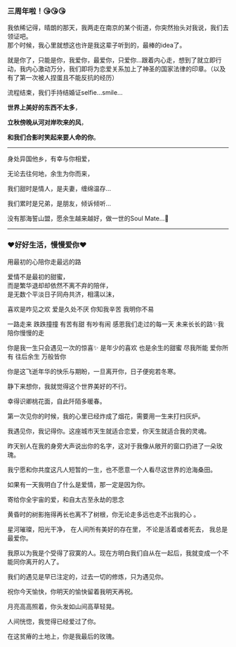 ### 三周年啦！😘😘😘

我依稀记得，晴朗的那天，我两走在南京的某个街道，你突然抬头对我说，我们去领证吧。  
那个时候，我心里就想这也许是我这辈子听到的，最棒的idea了。

就是你了，只能是你，我爱你，最爱你，只爱你...跟着内心走，想到了就立即行动，我内心激动万分，我们即将为恋爱关系加上了神圣的国家法律的印章。（以及有了第一次被人捏蛋且不能反抗的经历）

流程结束，我们手持结婚证selfie...smile...  

**世界上美好的东西不太多**，  

**立秋傍晚从河对岸吹来的风**， 
  
**和我们合影时笑起来要人命的你**。  


---
身处异国他乡，有幸与你相爱，  

无论去往何地，余生为你而来， 

我们甜时是情人，是夫妻，缠绵温存...  

我们累时是兄弟，是朋友，倾诉倾听...

没有那海誓山盟，愿余生越来越好，做一世的Soul Mate...💋  

---
### ❤️好好生活，慢慢爱你❤️

用最初的心陪你走最远的路

爱情不是最初的甜蜜，  
而是繁华退却却依然不离不弃的陪伴，  
是无数个平淡日子同舟共济，相濡以沫，  


喜欢是咋见之欢 爱是久处不厌
你知我辛苦 我明你不易

一路走来 跌跌撞撞 有苦有甜 有吵有闹
感恩我们走过的每一天
未来长长的路✨我陪你慢慢的走

你是我一生只会遇见一次的惊喜✨
是年少的喜欢 也是余生的甜蜜
尽我所能 爱你所有 往后余生 万般皆你

你是这飞逝年华的快乐与期盼，一旦离开你，日子便宛若冬寒。

静下来想你，我就觉得这个世界美好的不行。

幸得识卿桃花面，自此阡陌多暖春。

第一次见你的时候，我的心里已经炸成了烟花，需要用一生来打扫灰炉。

我遇见你，我记得你。这座城市天生就适合恋爱，你天生就适合我的灵魂。

昨天别人在我的身旁大声说出你的名字，这对于我像从敞开的窗口扔进了一朵玫瑰。

我宁愿和你共度这凡人短暂的一生，也不愿意一个人看尽这世界的沧海桑田。

如果有一天我明白了什么是爱情，那一定是因为你。

寄给你全宇宙的爱，和自太古至永劫的思念

黄昏时的树影拖得再长也离不了树根，你无论走多远也走不出我的心 。

星河璀璨，阳光干净，
在人间所有美好的存在里，
不论是活着或者死去，
我总是最爱你。

我原以为我是个受得了寂寞的人。现在方明白我们自从在一起后，我就变成一个不能同你离开的人了。

我们的遇见是早已注定的，过去一切的修炼，只为遇见你。

祝你今天愉快，你明天的愉快留着我明天再祝。

月亮高高照着，你头发如山间高草轻晃。 

人间恍惚，我觉得已经爱过了你。

在这贫瘠的土地上，你是我最后的玫瑰。

